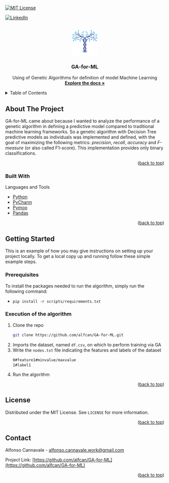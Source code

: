 <a name="readme-top"></a>

[![MIT License][license-shield]][license-url]

[![LinkedIn][linkedin-shield]][linkedin-url]



<!-- PROJECT LOGO -->
<br />
<div align="center">
  <a href="https://github.com/github_username/repo_name">
    <img src="images/logo.png" alt="Logo" width="80" height="80">
  </a>

<h3 align="center">GA-for-ML</h3>

  <p align="center">
    Using of Genetic Algorithms for definition of model Machine Learning
    <br />
    <a href="https://github.com/alfcan/GA-for-ML"><strong>Explore the docs »</strong></a>
  </p>
</div>



<!-- TABLE OF CONTENTS -->
<details>
  <summary>Table of Contents</summary>
  <ol>
    <li>
      <a href="#about-the-project">About The Project</a>
      <ul>
        <li><a href="#built-with">Built With</a></li>
      </ul>
    </li>
    <li>
      <a href="#getting-started">Getting Started</a>
      <ul>
        <li><a href="#prerequisites">Prerequisites</a></li>
        <li><a href="#execution-of-the-algorithm">Execution of the algorithm</a></li>
      </ul>
    </li>
    <li><a href="#license">License</a></li>
    <li><a href="#contact">Contact</a></li>
  </ol>
</details>



<!-- ABOUT THE PROJECT -->
## About The Project

GA-for-ML came about because I wanted to analyze the performance of a genetic algorithm in defining a predictive model compared to traditional machine learning frameworks. So a genetic algorithm with Decision Tree predictive models as individuals was implemented and defined, with the goal of maximizing the following metrics: *precision*, *recall*, *accuracy* and *F-measure* (or also called F1-score). This implementation provides only binary classifications.

<p align="right">(<a href="#readme-top">back to top</a>)</p>



### Built With

Languages and Tools
* [Python][python-url]
* [PyCharm][pycharm-url]
* [Pymoo][pymoo-url]
* [Pandas][pandas-url]

<p align="right">(<a href="#readme-top">back to top</a>)</p>



<!-- GETTING STARTED -->
## Getting Started

This is an example of how you may give instructions on setting up your project locally.
To get a local copy up and running follow these simple example steps.

### Prerequisites

To install the packages needed to run the algorithm, simply run the following command:
- `pip install -r scripts/requirements.txt`

### Execution of the algorithm

1. Clone the repo
   ```sh
   git clone https://github.com/alfcan/GA-for-ML.git
   ```
2. Imports the dataset, named `df.csv`, on which to perform training via GA
3. Write the `nodes.txt` file indicating the features and labels of the dataset
    ```t
    0#feature1#minvalue/maxvalue
    1#label1
    ``` 
4. Run the algorithm

<p align="right">(<a href="#readme-top">back to top</a>)</p>

<!-- LICENSE -->
## License

Distributed under the MIT License. See `LICENSE` for more information.

<p align="right">(<a href="#readme-top">back to top</a>)</p>



<!-- CONTACT -->
## Contact

Alfonso Cannavale - alfonso.cannavale.work@gmail.com

Project Link: [https://github.com/alfcan/GA-for-ML](https://github.com/alfcan/GA-for-ML)

<p align="right">(<a href="#readme-top">back to top</a>)</p>


<!-- MARKDOWN LINKS & IMAGES -->
<!-- https://www.markdownguide.org/basic-syntax/#reference-style-links -->
[license-shield]: https://img.shields.io/github/license/alfcan/GA-for-ML.svg?style=for-the-badge
[license-url]: https://github.com/alfcan/GA-for-ML/blob/main/LICENSE
[linkedin-shield]: https://img.shields.io/badge/-LinkedIn-black.svg?style=for-the-badge&logo=linkedin&colorB=555
[linkedin-url]: https://www.linkedin.com/in/alfonso-cannavale-62150b229/
[pymoo-url]: https://pymoo.org/
[pandas-url]: https://pandas.pydata.org/
[python-url]: https://www.python.org/
[pycharm-url]: https://www.jetbrains.com/pycharm/
